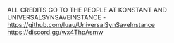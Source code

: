 ALL CREDITS GO TO THE PEOPLE AT KONSTANT AND UNIVERSALSYNSAVEINSTANCE - https://github.com/luau/UniversalSynSaveInstance
https://discord.gg/wx4ThpAsmw
